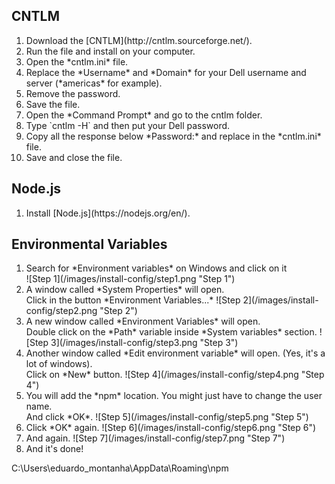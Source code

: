 ## CNTLM
<ol>
    <li>Download the [CNTLM](http://cntlm.sourceforge.net/).</li>
    <li>Run the file and install on your computer.</li>
    <li>Open the *cntlm.ini* file.</li>
    <li>Replace the *Username* and *Domain* for your Dell username and server (*americas* for example).</li>
    <li>Remove the password.</li>
    <li>Save the file.</li>
    <li>Open the *Command Prompt* and go to the cntlm folder.</li>
    <li>Type `cntlm -H` and then put your Dell password.</li>
    <li>Copy all the response below *Password:* and replace in the *cntlm.ini* file.</li>
    <li>Save and close the file.</li>
</ol>

## Node.js
<ol>
    <li>Install [Node.js](https://nodejs.org/en/).</li>
</ol>

## Environmental Variables
<ol>
    <li>
        Search for *Environment variables* on Windows and click on it<br>
        ![Step 1](/images/install-config/step1.png "Step 1")
    </li>
    <li>
        A window called *System Properties* will open.<br>
        Click in the button *Environment Variables...*
        ![Step 2](/images/install-config/step2.png "Step 2")
    </li>
    <li>
        A new window called *Environment Variables* will open.<br>
        Double click on the *Path* variable inside *System variables* section.
        ![Step 3](/images/install-config/step3.png "Step 3")
    </li>
    <li>
        Another window called *Edit environment variable* will open. (Yes, it's a lot of windows).<br>
        Click on *New* button.
        ![Step 4](/images/install-config/step4.png "Step 4")
    </li>
    <li>
        You will add the *npm* location. You might just have to change the user name.<br>
        And click *OK*.
        ![Step 5](/images/install-config/step5.png "Step 5")
    </li>
    <li>
        Click *OK* again.
        ![Step 6](/images/install-config/step6.png "Step 6")
    </li>
    <li>
        And again.
        ![Step 7](/images/install-config/step7.png "Step 7")
    </li>
    <li>
        And it's done!
    </li>
</ol>

C:\Users\eduardo_montanha\AppData\Roaming\npm